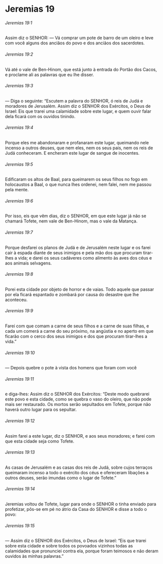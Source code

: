 # Jeremias 19

###### Jeremias 19:1

Assim diz o SENHOR: — Vá comprar um pote de barro de um oleiro e leve com você alguns dos anciãos do povo e dos anciãos dos sacerdotes.

###### Jeremias 19:2

Vá até o vale de Ben-Hinom, que está junto à entrada do Portão dos Cacos, e proclame ali as palavras que eu lhe disser.

###### Jeremias 19:3

— Diga o seguinte: “Escutem a palavra do SENHOR, ó reis de Judá e moradores de Jerusalém. Assim diz o SENHOR dos Exércitos, o Deus de Israel: Eis que trarei uma calamidade sobre este lugar, e quem ouvir falar dela ficará com os ouvidos tinindo.

###### Jeremias 19:4

Porque eles me abandonaram e profanaram este lugar, queimando nele incenso a outros deuses, que nem eles, nem os seus pais, nem os reis de Judá conheceram. E encheram este lugar de sangue de inocentes.

###### Jeremias 19:5

Edificaram os altos de Baal, para queimarem os seus filhos no fogo em holocaustos a Baal, o que nunca lhes ordenei, nem falei, nem me passou pela mente.

###### Jeremias 19:6

Por isso, eis que vêm dias, diz o SENHOR, em que este lugar já não se chamará Tofete, nem vale de Ben-Hinom, mas o vale da Matança.

###### Jeremias 19:7

Porque desfarei os planos de Judá e de Jerusalém neste lugar e os farei cair à espada diante de seus inimigos e pela mão dos que procuram tirar-lhes a vida; e darei os seus cadáveres como alimento às aves dos céus e aos animais selvagens.

###### Jeremias 19:8

Porei esta cidade por objeto de horror e de vaias. Todo aquele que passar por ela ficará espantado e zombará por causa do desastre que lhe aconteceu.

###### Jeremias 19:9

Farei com que comam a carne de seus filhos e a carne de suas filhas, e cada um comerá a carne do seu próximo, na angústia e no aperto em que ficarão com o cerco dos seus inimigos e dos que procuram tirar-lhes a vida.”

###### Jeremias 19:10

— Depois quebre o pote à vista dos homens que foram com você

###### Jeremias 19:11

e diga-lhes: Assim diz o SENHOR dos Exércitos: “Deste modo quebrarei este povo e esta cidade, como se quebra o vaso do oleiro, que não pode mais ser restaurado. Os mortos serão sepultados em Tofete, porque não haverá outro lugar para os sepultar.

###### Jeremias 19:12

Assim farei a este lugar, diz o SENHOR, e aos seus moradores; e farei com que esta cidade seja como Tofete.

###### Jeremias 19:13

As casas de Jerusalém e as casas dos reis de Judá, sobre cujos terraços queimaram incenso a todo o exército dos céus e ofereceram libações a outros deuses, serão imundas como o lugar de Tofete.”

###### Jeremias 19:14

Jeremias voltou de Tofete, lugar para onde o SENHOR o tinha enviado para profetizar, pôs-se em pé no átrio da Casa do SENHOR e disse a todo o povo:

###### Jeremias 19:15

— Assim diz o SENHOR dos Exércitos, o Deus de Israel: “Eis que trarei sobre esta cidade e sobre todos os povoados vizinhos todas as calamidades que pronunciei contra ela, porque foram teimosos e não deram ouvidos às minhas palavras.”


